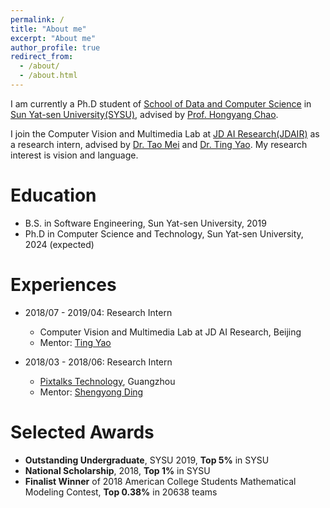 ```yaml
---
permalink: /
title: "About me"
excerpt: "About me"
author_profile: true
redirect_from: 
  - /about/
  - /about.html
---
```


I am currently a Ph.D student of [School of Data and Computer Science](http://sdcs.sysu.edu.cn/) in [Sun Yat-sen University(SYSU)](http://www.sysu.edu.cn/2012/en/index.htm), advised by [Prof. Hongyang Chao](http://sdcs.sysu.edu.cn/content/2508).

I join the Computer Vision and Multimedia Lab at [JD AI Research(JDAIR)](https://air.jd.com/#index) as a research intern, advised by [Dr. Tao Mei](https://taomei.me/) and [Dr. Ting Yao](http://tingyao.deepfun.club/). My research interest is vision and language.

Education
======
* B.S. in Software Engineering, Sun Yat-sen University, 2019
* Ph.D in Computer Science and Technology, Sun Yat-sen University, 2024 (expected)

Experiences
======
* 2018/07 - 2019/04: Research Intern
  * Computer Vision and Multimedia Lab at JD AI Research, Beijing
  * Mentor: [Ting Yao](http://tingyao.deepfun.club/)

* 2018/03 - 2018/06: Research Intern
  * [Pixtalks Technology](http://www.pixtalks.com/home), Guangzhou
  * Mentor: [Shengyong Ding](https://dblp.uni-trier.de/pers/hd/d/Ding:Shengyong)

<!-- Publications
======
  <ul>{% for post in site.publications %}
    {% include archive-single-cv.html %}
  {% endfor %}</ul> -->
  
Selected Awards
======
* **Outstanding Undergraduate**, SYSU 2019, **Top 5%** in SYSU
* **National Scholarship**, 2018, **Top 1%** in SYSU
* **Finalist Winner** of 2018 American College Students Mathematical Modeling Contest, **Top 0.38%** in 20638 teams
